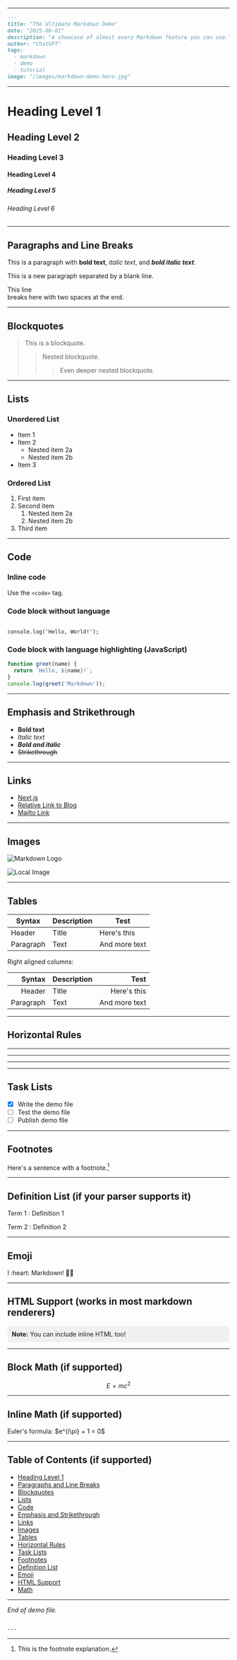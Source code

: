
---

```md
---
title: "The Ultimate Markdown Demo"
date: "2025-06-01"
description: "A showcase of almost every Markdown feature you can use."
author: "ChatGPT"
tags:
  - markdown
  - demo
  - tutorial
image: "/images/markdown-demo-hero.jpg"

```
---


# Heading Level 1

## Heading Level 2

### Heading Level 3

#### Heading Level 4

##### Heading Level 5

###### Heading Level 6

---

## Paragraphs and Line Breaks

This is a paragraph with **bold text**, *italic text*, and ***bold italic text***.

This is a new paragraph separated by a blank line.

This line  
breaks here with two spaces at the end.

---

## Blockquotes

> This is a blockquote.
>
> > Nested blockquote.
> >
> > > Even deeper nested blockquote.

---

## Lists

### Unordered List

- Item 1
- Item 2
  - Nested item 2a
  - Nested item 2b
- Item 3

### Ordered List

1. First item
2. Second item
   1. Nested item 2a
   2. Nested item 2b
3. Third item

---

## Code

### Inline code

Use the `<code>` tag.

### Code block without language

```

console.log('Hello, World!');

````

### Code block with language highlighting (JavaScript)

```js
function greet(name) {
  return `Hello, ${name}!`;
}
console.log(greet('Markdown'));
````

---

## Emphasis and Strikethrough

* **Bold text**
* *Italic text*
* ***Bold and italic***
* ~~Strikethrough~~

---

## Links

* [Next.js](https://nextjs.org)
* [Relative Link to Blog](/blog)
* [Mailto Link](mailto:hello@example.com)

---

## Images

![Markdown Logo](https://upload.wikimedia.org/wikipedia/commons/4/48/Markdown-mark.svg "Markdown Logo")

![Local Image](/images/markdown-demo-local.jpg "Local Image Example")

---

## Tables

| Syntax    | Description | Test          |
| --------- | ----------- | ------------- |
| Header    | Title       | Here's this   |
| Paragraph | Text        | And more text |

Right aligned columns:

|    Syntax | Description |          Test |
| --------: | ----------- | ------------: |
|    Header | Title       |   Here's this |
| Paragraph | Text        | And more text |

---

## Horizontal Rules

---

---

---

---

## Task Lists

* [x] Write the demo file
* [ ] Test the demo file
* [ ] Publish demo file

---

## Footnotes

Here's a sentence with a footnote.[^1]

[^1]: This is the footnote explanation.

---

## Definition List (if your parser supports it)

Term 1
: Definition 1

Term 2
: Definition 2

---

## Emoji

I \:heart: Markdown! 🎉🚀

---

## HTML Support (works in most markdown renderers)

<div style="background:#f0f0f0; padding:10px; border-radius:5px;">
  <strong>Note:</strong> You can include inline HTML too!
</div>

---

## Block Math (if supported)

$$
E = mc^2
$$

---

## Inline Math (if supported)

Euler's formula: \$e^{i\pi} + 1 = 0\$

---

## Table of Contents (if supported)

* [Heading Level 1](#heading-level-1)
* [Paragraphs and Line Breaks](#paragraphs-and-line-breaks)
* [Blockquotes](#blockquotes)
* [Lists](#lists)
* [Code](#code)
* [Emphasis and Strikethrough](#emphasis-and-strikethrough)
* [Links](#links)
* [Images](#images)
* [Tables](#tables)
* [Horizontal Rules](#horizontal-rules)
* [Task Lists](#task-lists)
* [Footnotes](#footnotes)
* [Definition List](#definition-list-if-your-parser-supports-it)
* [Emoji](#emoji)
* [HTML Support](#html-support-works-in-most-markdown-renderers)
* [Math](#block-math-if-supported)

---

*End of demo file.*

```

---